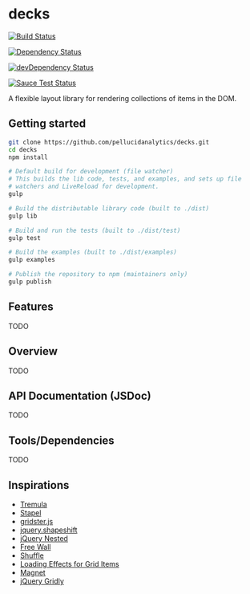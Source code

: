 # decks

[![Build Status](https://travis-ci.org/pellucidanalytics/decks.svg?branch=master)](https://travis-ci.org/pellucidanalytics/decks)

[![Dependency Status](https://david-dm.org/pellucidanalytics/decks.png)](https://david-dm.org/pellucidanalytics/decks)

[![devDependency Status](https://david-dm.org/pellucidanalytics/decks/dev-status.png)](https://david-dm.org/pellucidanalytics/decks#info=devDependencies)

[![Sauce Test Status](https://saucelabs.com/browser-matrix/pelluciddecks.svg)](https://saucelabs.com/u/pelluciddecks)

A flexible layout library for rendering collections of items in the DOM.

## Getting started

```sh
git clone https://github.com/pellucidanalytics/decks.git
cd decks
npm install

# Default build for development (file watcher)
# This builds the lib code, tests, and examples, and sets up file
# watchers and LiveReload for development.
gulp

# Build the distributable library code (built to ./dist)
gulp lib

# Build and run the tests (built to ./dist/test)
gulp test

# Build the examples (built to ./dist/examples)
gulp examples

# Publish the repository to npm (maintainers only)
gulp publish
```

## Features

TODO

## Overview

TODO

## API Documentation (JSDoc)

TODO

## Tools/Dependencies

TODO

## Inspirations

- [Tremula](https://github.com/garris/TremulaJS)
- [Stapel](http://tympanus.net/Development/Stapel/)
- [gridster.js](http://gridster.net/)
- [jquery.shapeshift](http://mcpants.github.io/jquery.shapeshift/)
- [jQuery Nested](http://suprb.com/apps/nested/)
- [Free Wall](http://vnjs.net/www/project/freewall/)
- [Shuffle](http://vestride.github.io/Shuffle/)
- [Loading Effects for Grid Items](http://tympanus.net/Development/GridLoadingEffects/index.html)
- [Magnet](http://codecanyon.net/item/magnet-jquery-plugin-for-filterable-layouts/full_screen_preview/7550966?ref=jqueryrain)
- [jQuery Gridly](http://ksylvest.github.io/jquery-gridly/)
